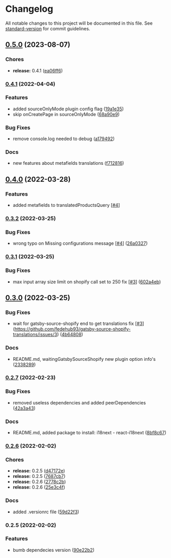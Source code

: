 # Changelog

All notable changes to this project will be documented in this file. See [standard-version](https://github.com/conventional-changelog/standard-version) for commit guidelines.

## [0.5.0](https://github.com/fedehub93/gatsby-source-shopify-translations/compare/v0.4.1...v0.5.0) (2023-08-07)


### Chores

* **release:** 0.4.1 ([ea06ff6](https://github.com/fedehub93/gatsby-source-shopify-translations/commit/ea06ff6f987667d1d1de9626a906169bd11f09bb))

### [0.4.1](https://github.com/fedehub93/gatsby-source-shopify-translations/compare/v0.4.0...v0.4.1) (2022-04-04)


### Features

* added sourceOnlyMode plugin config flag ([19a1e35](https://github.com/fedehub93/gatsby-source-shopify-translations/commit/19a1e35d3ad4497156a70e3149d3d7d76def795f))
* skip onCreatePage in sourceOnlyMode ([68a90e9](https://github.com/fedehub93/gatsby-source-shopify-translations/commit/68a90e93d592290e382255f09f6a063a1300e14c))


### Bug Fixes

* remove console.log needed to debug ([a179492](https://github.com/fedehub93/gatsby-source-shopify-translations/commit/a1794921757c90dc84d40698ca4df91d0ad9b6fb))


### Docs

* new features about metafields translations ([f712816](https://github.com/fedehub93/gatsby-source-shopify-translations/commit/f7128160d01512786a294efa9aa7e5d4ba6f2664))

## [0.4.0](https://github.com/fedehub93/gatsby-source-shopify-translations/compare/v0.3.2...v0.4.0) (2022-03-28)


### Features

* added metafields to translatedProductsQuery [[#4](https://github.com/fedehub93/gatsby-source-shopify-translations/issues/5)]

### [0.3.2](https://github.com/fedehub93/gatsby-source-shopify-translations/compare/v0.3.1...v0.3.2) (2022-03-25)


### Bug Fixes

* wrong typo on Missing configurations message [[#4](https://github.com/fedehub93/gatsby-source-shopify-translations/issues/4)] ([26a0327](https://github.com/fedehub93/gatsby-source-shopify-translations/commit/26a032786f1e160eee75c79b8deb2988322722f8))

### [0.3.1](https://github.com/fedehub93/gatsby-source-shopify-translations/compare/v0.3.0...v0.3.1) (2022-03-25)


### Bug Fixes

* max input array size limit on shopify call set to 250 fix [[#3](https://github.com/fedehub93/gatsby-source-shopify-translations/issues/3)] ([602a4eb](https://github.com/fedehub93/gatsby-source-shopify-translations/commit/602a4eb1317adcb92a0acc5942dc0e0e9407bf5d))

## [0.3.0](https://github.com/fedehub93/gatsby-source-shopify-translations/compare/v0.2.7...v0.3.0) (2022-03-25)


### Bug Fixes

* wait for gatsby-source-shopify end to get translations fix [[#3](https://github.com/fedehub93/gatsby-source-shopify-translations/issues/3)](https://github.com/fedehub93/gatsby-source-shopify-translations/issues/3) ([4b64808](https://github.com/fedehub93/gatsby-source-shopify-translations/commit/4b648083525b940f6b6c68493b114c844cb3bb3f))


### Docs

* README.md, waitingGatsbySourceShopify new plugin option info's ([2338289](https://github.com/fedehub93/gatsby-source-shopify-translations/commit/2338289b39784f6c65cbd2263f027bf76ced1dcb))

### [0.2.7](https://github.com/fedehub93/gatsby-source-shopify-translations/compare/v0.2.6...v0.2.7) (2022-02-23)


### Bug Fixes

* removed useless dependencies and added peerDependencies ([42a3a43](https://github.com/fedehub93/gatsby-source-shopify-translations/commit/42a3a433f862dc24fd73614ffeffc412ed3637a0))


### Docs

* README.md, added package to install: i18next - react-i18next ([8bf8c67](https://github.com/fedehub93/gatsby-source-shopify-translations/commit/8bf8c678d370540b21c3f2d447dd05e828dfeedf))

### [0.2.6](https://github.com/fedehub93/gatsby-source-shopify-translations/compare/v0.2.5...v0.2.6) (2022-02-02)


### Chores

* **release:** 0.2.5 ([d47172e](https://github.com/fedehub93/gatsby-source-shopify-translations/commit/d47172e73127e0383fdacc337b4631d135f5d8d3))
* **release:** 0.2.5 ([7687cb7](https://github.com/fedehub93/gatsby-source-shopify-translations/commit/7687cb78a269f569fc87bb997394dbe7490e92a0))
* **release:** 0.2.6 ([2778c2b](https://github.com/fedehub93/gatsby-source-shopify-translations/commit/2778c2bd7a770f574b4e1f0e33d0912a738197af))
* **release:** 0.2.6 ([25e3c4f](https://github.com/fedehub93/gatsby-source-shopify-translations/commit/25e3c4f26158b61a59338fb555446594fe7c832a))


### Docs

* added .versionrc file ([59d22f3](https://github.com/fedehub93/gatsby-source-shopify-translations/commit/59d22f3d60d3d109a35cf4188e6f51f4e507dc92))

### 0.2.5 (2022-02-02)


### Features

* bumb dependecies version ([90e22b2](https://github.com/fedehub93/gatsby-source-shopify-translations/commit/90e22b2d77dd079cfdc503ee7140fac001ec49c6))
